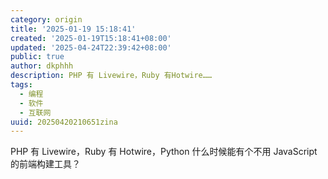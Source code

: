 ```yaml
---
category: origin
title: '2025-01-19 15:18:41'
created: '2025-01-19T15:18:41+08:00'
updated: '2025-04-24T22:39:42+08:00'
public: true
author: dkphhh
description: PHP 有 Livewire，Ruby 有Hotwire……
tags:
  - 编程
  - 软件
  - 互联网
uuid: 20250420210651zina
---
```


PHP 有 Livewire，Ruby 有 Hotwire，Python 什么时候能有个不用 JavaScript 的前端构建工具？
